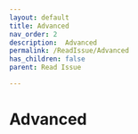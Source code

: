```yaml
---
layout: default
title: Advanced
nav_order: 2
description:  Advanced
permalink: /ReadIssue/Advanced
has_children: false
parent: Read Issue

---
```


# Advanced
 